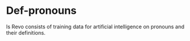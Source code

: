 # Def-pronouns
Is Revo consists of training data for artificial intelligence on pronouns and their definitions.
